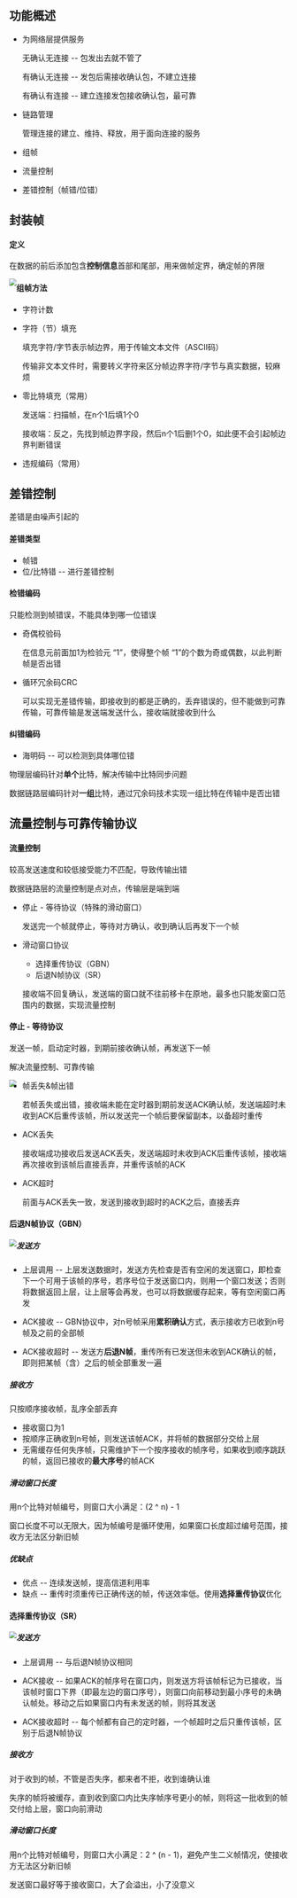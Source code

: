 ## 功能概述

- 为网络层提供服务

  无确认无连接 -- 包发出去就不管了

  有确认无连接 -- 发包后需接收确认包，不建立连接

  有确认有连接 -- 建立连接发包接收确认包，最可靠

- 链路管理

  管理连接的建立、维持、释放，用于面向连接的服务

- 组帧
- 流量控制
- 差错控制（帧错/位错）









## 封装帧

#### 定义

在数据的前后添加包含**控制信息**首部和尾部，用来做帧定界，确定帧的界限

<img src=".\pic\封装帧.jpg" style="zoom:80%; float:left" />



#### 组帧方法

- 字符计数

- 字符（节）填充

  填充字符/字节表示帧边界，用于传输文本文件（ASCII码）

  传输非文本文件时，需要转义字符来区分帧边界字符/字节与真实数据，较麻烦

- 零比特填充（常用）

  发送端：扫描帧，在n个1后填1个0

  接收端：反之，先找到帧边界字段，然后n个1后删1个0，如此便不会引起帧边界判断错误

- 违规编码（常用）









## 差错控制

差错是由噪声引起的



#### 差错类型

- 帧错
- 位/比特错 -- 进行差错控制



#### 检错编码

只能检测到帧错误，不能具体到哪一位错误

- 奇偶校验码

  在信息元前面加1为检验元 “1”，使得整个帧 “1”的个数为奇或偶数，以此判断帧是否出错

- 循环冗余码CRC

  可以实现无差错传输，即接收到的都是正确的，丢弃错误的，但不能做到可靠传输，可靠传输是发送端发送什么，接收端就接收到什么



#### 纠错编码

- 海明码 -- 可以检测到具体哪位错



物理层编码针对**单个**比特，解决传输中比特同步问题

数据链路层编码针对**一组**比特，通过冗余码技术实现一组比特在传输中是否出错









## 流量控制与可靠传输协议

#### 流量控制

较高发送速度和较低接受能力不匹配，导致传输出错

数据链路层的流量控制是点对点，传输层是端到端

- 停止 - 等待协议（特殊的滑动窗口）

  发送完一个帧就停止，等待对方确认，收到确认后再发下一个帧

- 滑动窗口协议

  - 选择重传协议（GBN）
  - 后退N帧协议（SR）

  接收端不回复确认，发送端的窗口就不往前移卡在原地，最多也只能发窗口范围内的数据，实现流量控制



#### 停止 - 等待协议

发送一帧，启动定时器，到期前接收确认帧，再发送下一帧

解决流量控制、可靠传输

<img src=".\pic\停止等待协议.jpg" style="zoom:80%; float:left" />

- 帧丢失&帧出错

  若帧丢失或出错，接收端未能在定时器到期前发送ACK确认帧，发送端超时未收到ACK后重传该帧，所以发送完一个帧后要保留副本，以备超时重传

- ACK丢失

  接收端成功接收后发送ACK丢失，发送端超时未收到ACK后重传该帧，接收端再次接收到该帧后直接丢弃，并重传该帧的ACK

- ACK超时

  前面与ACK丢失一致，发送到接收到超时的ACK之后，直接丢弃



#### 后退N帧协议（GBN）

<img src=".\pic\后退N帧协议.jpg" style="zoom:80%; float:left" />

##### 发送方

- 上层调用 -- 上层发送数据时，发送方先检查是否有空闲的发送窗口，即检查下一个可用于该帧的序号，若序号位于发送窗口内，则用一个窗口发送；否则将数据返回上层，让上层等会再发，也可以将数据缓存起来，等有空闲窗口再发

- ACK接收 -- GBN协议中，对n号帧采用**累积确认**方式，表示接收方已收到n号帧及之前的全部帧
- ACK接收超时 -- 发送方**后退N帧**，重传所有已发送但未收到ACK确认的帧，即则把某帧（含）之后的帧全部重发一遍

##### 接收方

只按顺序接收帧，乱序全部丢弃

- 接收窗口为1
- 按顺序正确收到n号帧，则发送该帧ACK，并将帧的数据部分交给上层
- 无需缓存任何失序帧，只需维护下一个按序接收的帧序号，如果收到顺序跳跃的帧，返回已接收的**最大序号**的帧ACK

##### 滑动窗口长度

用n个比特对帧编号，则窗口大小满足：(2 ^ n) - 1

窗口长度不可以无限大，因为帧编号是循环使用，如果窗口长度超过编号范围，接收方无法区分新旧帧

##### 优缺点

- 优点 -- 连续发送帧，提高信道利用率
- 缺点 -- 重传时须重传已正确传送的帧，传送效率低。使用**选择重传协议**优化



#### 选择重传协议（SR）

<img src=".\pic\选择重传协议运行过程.jpg" style="zoom:80%; float:left" />

##### 发送方

- 上层调用 -- 与后退N帧协议相同

- ACK接收 -- 如果ACK的帧序号在窗口内，则发送方将该帧标记为已接收，当该帧时窗口下界（即最左边的窗口序号），则窗口向前移动到最小序号的未确认帧处。移动之后如果窗口内有未发送的帧，则将其发送
- ACK接收超时 -- 每个帧都有自己的定时器，一个帧超时之后只重传该帧，区别于后退N帧协议

##### 接收方

对于收到的帧，不管是否失序，都来者不拒，收到谁确认谁

失序的帧将被缓存，直到收到窗口内比失序帧序号更小的帧，则将这一批收到的帧交付给上层，窗口向前滑动

##### 滑动窗口长度

用n个比特对帧编号，则窗口大小满足：2 ^ (n - 1)，避免产生二义帧情况，使接收方无法区分新旧帧

发送窗口最好等于接收窗口，大了会溢出，小了没意义
